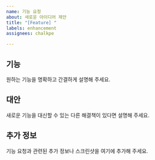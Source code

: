 ```yaml
---
name: 기능 요청
about: 새로운 아이디어 제안
title: "[Feature] "
labels: enhancement
assignees: chalkpe

---
```


## 기능
원하는 기능을 명확하고 간결하게 설명해 주세요.

## 대안
새로운 기능을 대신할 수 있는 다른 해결책이 있다면 설명해 주세요.

## 추가 정보
기능 요청과 관련된 추가 정보나 스크린샷을 여기에 추가해 주세요.
